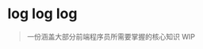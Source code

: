 # log log log

> 一份涵盖大部分前端程序员所需要掌握的核心知识 WIP

<!-- <img src="https://github.com/limichange/log-log-log/blob/master/images/avatar.jpg?raw=true" alt="avatar" width="300"/> -->
